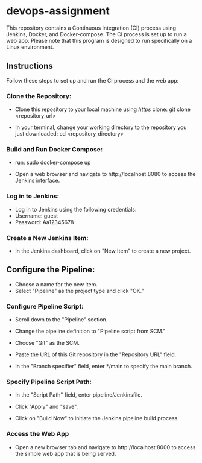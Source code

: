 # devops-assignment

This repository contains a Continuous Integration (CI) process using Jenkins, Docker, and Docker-compose. The CI process is set up to run a web app. Please note that this program is designed to run specifically on a Linux environment.

## Instructions
Follow these steps to set up and run the CI process and the web app:

### Clone the Repository:
* Clone this repository to your local machine using *https* clone:
git clone <repository_url>

* In your terminal, change your working directory to the repository you just downloaded:
cd <repository_directory>

### Build and Run Docker Compose:
* run: sudo docker-compose up 

* Open a web browser and navigate to http://localhost:8080 to access the Jenkins interface.

### Log in to Jenkins:
* Log in to Jenkins using the following credentials:
* Username: guest
* Password: Aa12345678

### Create a New Jenkins Item:
* In the Jenkins dashboard, click on "New Item" to create a new project.

## Configure the Pipeline:

* Choose a name for the new item.
* Select "Pipeline" as the project type and click "OK."

### Configure Pipeline Script:
* Scroll down to the "Pipeline" section.
* Change the pipeline definition to "Pipeline script from SCM."
* Choose "Git" as the SCM.
* Paste the URL of this Git repository in the "Repository URL" field.

* In the "Branch specifier" field, enter */main to specify the main branch.
### Specify Pipeline Script Path:

* In the "Script Path" field, enter pipeline/Jenkinsfile.

* Click "Apply" and "save".

* Click on "Build Now" to initiate the Jenkins pipeline build process.

### Access the Web App
* Open a new browser tab and navigate to http://localhost:8000 to access the simple web app that is being served.
